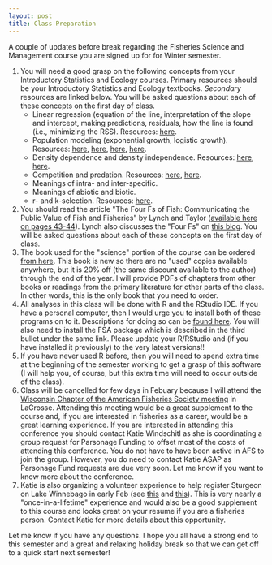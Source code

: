 ```yaml
---
layout: post
title: Class Preparation
---
```


A couple of updates before break regarding the Fisheries Science and Management course you are signed up for for Winter semester. 

1.	You will need a good grasp on the following concepts from your Introductory Statistics and Ecology courses.  Primary resources should be your Introductory Statistics and Ecology textbooks.  *Secondary* resources are linked below.  You will be asked questions about each of these concepts on the first day of class.
    * Linear regression (equation of the line, interpretation of the slope and intercept, making predictions, residuals, how the line is found (i.e., minimizing the RSS).  Resources: [here](http://derekogle.com/NCMTH107/book/).
    * Population modeling (exponential growth, logistic growth).  Resources: [here](http://vlab.amrita.edu/?sub=3&brch=65&sim=174&cnt=6), [here](http://vlab.amrita.edu/?sub=3&brch=65&sim=1110&cnt=1), [here](http://alexei.nfshost.com/PopEcol/lec5/explog.html), [here](https://www.boundless.com/biology/textbooks/boundless-biology-textbook/population-and-community-ecology-45/environmental-limits-to-population-growth-251/exponential-population-growth-929-12185).
    * Density dependence and density independence.  Resources: [here](https://www.boundless.com/biology/textbooks/boundless-biology-textbook/population-and-community-ecology-45/environmental-limits-to-population-growth-251/density-dependent-and-density-independent-population-regulation-931-12187/),  [here](http://www.els.net/WileyCDA/ElsArticle/refId-a0021219.html).
    * Competition and predation.  Resources: [here](http://www.els.net/WileyCDA/ElsArticle/refId-a0003162.html), [here](https://www.boundless.com/biology/textbooks/boundless-biology-textbook/population-and-community-ecology-45/community-ecology-254/predation-herbivory-and-the-competitive-exclusion-principle-936-12194/).
    * Meanings of intra- and inter-specific.
    * Meanings of abiotic and biotic.
    * r- and k-selection.  Resources: [here](https://www.boundless.com/biology/textbooks/boundless-biology-textbook/population-and-community-ecology-45/life-history-patterns-250/theories-of-life-history-932-12189/).
1. You should read the article "The Four Fs of Fish: Communicating the Public Value of Fish and Fisheries" by Lynch and Taylor ([available here on pages 43-44](http://fisheries.org/docs/fisheries_magazine_archive/fisheries_3801.pdf)).  Lynch also discusses the "Four Fs" on [this blog](http://thefisheriesblog.com/2013/10/06/the-four-fs-of-fish/).  You will be asked questions about each of these concepts on the first day of class.
1. The book used for the "science" portion of the course can be ordered [from here](https://www.crcpress.com/Introductory-Fisheries-Analyses-with-R/Ogle/9781482235203).  This book is new so there are no "used" copies available anywhere, but it is 20% off (the same discount available to the author) through the end of the year.  I will provide PDFs of chapters from other books or readings from the primary literature for other parts of the class.  In other words, this is the only book that you need to order.
1.	All analyses in this class will be done with R and the RStudio IDE.  If you have a personal computer, then I would urge you to install both of these programs on to it.  Descriptions for doing so can be [found here](../resources/).  You will also need to install the FSA package which is described in the third bullet under the same link.  Please update your R/RStudio and (if you have installed it previously) to the very latest versions!!
1.	If you have never used R before, then you will need to spend extra time at the beginning of the semester working to get a grasp of this software (I will help you, of course, but this extra time will need to occur outside of the class).
1.	Class will be cancelled for few days in Febuary because I will attend the [Wisconsin Chapter of the American Fisheries Society meeting](http://www.wi-afs.org/AnnualMeetings.aspx) in LaCrosse.  Attending this meeting would be a great supplement to the course and, if you are interested in fisheries as a career, would be a great learning experience.  If you are interested in attending this conference you should contact Katie Windschitl as she is coordinating a group request for Parsonage Funding to offset most of the costs of attending this conference.  You do not have to have been active in AFS to join the group.  However, you do need to contact Katie ASAP as Parsonage Fund requests are due very soon.  Let me know if you want to know more about the conference.
1.	Katie is also organizing a volunteer experience to help register Sturgeon on Lake Winnebago in early Feb (see [this](https://droglenc.wordpress.com/2015/02/21/northland-students-help-sturgeon-spearing/) and [this](https://droglenc.wordpress.com/2014/02/11/sturgeon-spearing-with-northland-students/)).  This is very nearly a "once-in-a-lifetime" experience and would also be a good supplement to this course and looks great on your resume if you are a fisheries person.  Contact Katie for more details about this opportunity.

Let me know if you have any questions.  I hope you all have a strong end to this semester and a great and relaxing holiday break so that we can get off to a quick start next semester!
